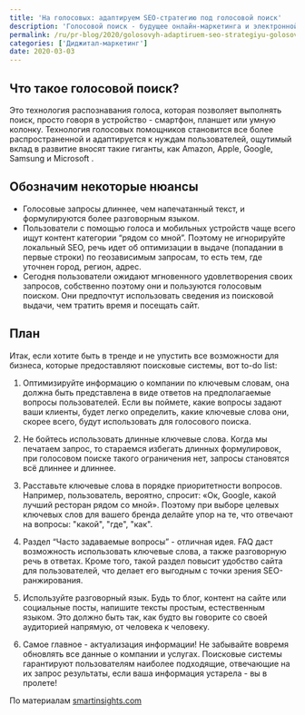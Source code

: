 ```yaml
---
title: 'На голосовых: адаптируем SEO-стратегию под голосовой поиск'
description: 'Голосовой поиск - будущее онлайн-маркетинга и электронной коммерции (e-commerce). Если ваш бизнес не оптимизирован, не рассчитывайте на 100%  охват своей аудитории и максимальный рост.  Чтобы результаты поиска были для компании наиболее выгодными, необходимо внедрить SEO-инновации.'
permalink: /ru/pr-blog/2020/golosovyh-adaptiruem-seo-strategiyu-golosovoy-poisk
categories: ['Диджитал-маркетинг']
date: 2020-03-03
---
```


## Что такое голосовой поиск?

Это технология распознавания голоса, которая позволяет выполнять поиск, просто говоря в устройство - смартфон, планшет или умную колонку. Технология голосовых помощников становится все более распространенной и адаптируется к нуждам пользователей, ощутимый вклад в развитие вносят такие гиганты, как Amazon, Apple, Google, Samsung и Microsoft .

## Обозначим некоторые нюансы

- Голосовые запросы длиннее, чем напечатанный текст, и формулируются более разговорным языком.
- Пользователи с помощью голоса и мобильных устройств чаще всего ищут контент категории “рядом со мной”. Поэтому не игнорируйте локальный SEO, речь идет об оптимизации в выдаче (попадании в первые строки) по геозависимым запросам, то есть тем, где уточнен город, регион, адрес.
- Сегодня пользователи ожидают мгновенного удовлетворения своих запросов, собственно поэтому они и пользуются голосовым поиском. Они предпочтут использовать сведения из поисковой выдачи, чем тратить время и посещать сайт.

## План

Итак, если хотите быть в тренде и не упустить все возможности для бизнеса, которые предоставляют поисковые системы, вот to-do list:

1. Оптимизируйте информацию о компании по ключевым словам, она должна быть представлена в виде ответов на предполагаемые вопросы пользователей. Если вы поймете, какие вопросы задают ваши клиенты, будет легко определить, какие ключевые слова они, скорее всего, будут использовать для голосового поиска.

2. Не бойтесь использовать длинные ключевые слова. Когда мы печатаем запрос, то стараемся избегать длинных формулировок, при голосовом поиске такого ограничения нет, запросы становятся всё длиннее и длиннее.

3. Расставьте ключевые слова в порядке приоритетности вопросов. Например, пользователь, вероятно, спросит: «Ок, Google, какой лучший ресторан рядом со мной». Поэтому при выборе целевых ключевых слов для вашего бренда делайте упор на те, что отвечают на вопросы: "какой", "где", "как".

4. Раздел “Часто задаваемые вопросы” - отличная идея. FAQ даст возможность использовать ключевые слова, а также разговорную речь в ответах. Кроме того, такой раздел повысит удобство сайта для пользователей, что делает его выгодным с точки зрения SEO-ранжирования.

5. Используйте разговорный язык. Будь то блог, контент на сайте или социальные посты, напишите тексты простым, естественным языком. Это должно быть так, как будто вы говорите со своей аудиторией напрямую, от человека к человеку.

6. Самое главное - актуализация информации! Не забывайте вовремя обновлять все данные о компании и услугах. Поисковые системы гарантируют пользователям наиболее подходящие, отвечающие на их запрос результаты, если ваша информация устарела - вы в пролете!

По материалам [smartinsights.com](https://www.smartinsights.com/digital-marketing-strategy/optimizing-for-voice-search/)

